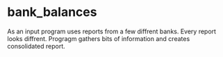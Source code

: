 # bank_balances
As an input program uses reports from a few diffrent banks. Every report looks diffrent. Progragm gathers bits of information and creates consolidated report.
